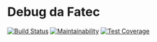 # Debug da Fatec
[![Build Status](https://travis-ci.org/ettoreleandrotognoli/fatec-debug.svg?branch=master)](https://travis-ci.org/ettoreleandrotognoli/fatec-debug)
[![Maintainability](https://api.codeclimate.com/v1/badges/f0c455812b8bd823c057/maintainability)](https://codeclimate.com/github/ettoreleandrotognoli/fatec-debug/maintainability)
[![Test Coverage](https://api.codeclimate.com/v1/badges/f0c455812b8bd823c057/test_coverage)](https://codeclimate.com/github/ettoreleandrotognoli/fatec-debug/test_coverage)